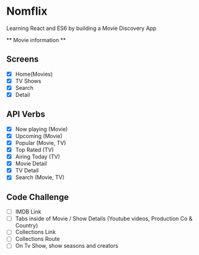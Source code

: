 # Nomflix

Learning React and ES6 by building a Movie Discovery App

** Movie information **

## Screens

- [x] Home(Movies)
- [x] TV Shows
- [x] Search
- [x] Detail

## API Verbs

- [x] Now playing (Movie)
- [x] Upcoming (Movie)
- [x] Popular (Movie, TV)
- [x] Top Rated (TV)
- [x] Airing Today (TV)
- [x] Movie Detail
- [x] TV Detail
- [x] Search (Movie, TV)

## Code Challenge

- [ ] IMDB Link
- [ ] Tabs inside of Movie / Show Details (Youtube videos, Production Co & Country)
- [ ] Collections Link
- [ ] Collections Route
- [ ] On Tv Show, show seasons and creators
